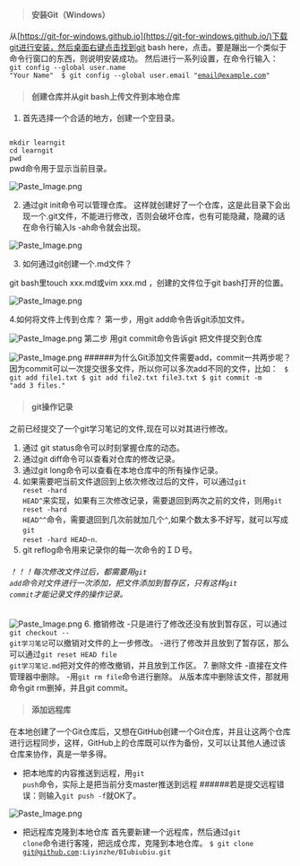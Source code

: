 > #### 安装Git（Windows）

从[https://git-for-windows.github.io](https://git-for-windows.github.io/)下载git进行安装，然后桌面右键点击找到git bash here，点击。要是蹦出一个类似于命令行窗口的东西，则说明安装成功。
然后进行一系列设置，在命令行输入：
<code> git config --global user.name "Your Name"
&nbsp;$ git config --global user.email "email@example.com"</code>

> #### 创建仓库并从git bash上传文件到本地仓库

1. 首先选择一个合适的地方，创建一个空目录。
<code> 
mkdir learngit
cd learngit
pwd
</code>
pwd命令用于显示当前目录。

![Paste_Image.png](http://upload-images.jianshu.io/upload_images/2567968-c8c61fc0c4054651.png?imageMogr2/auto-orient/strip%7CimageView2/2/w/1240)

2. 通过git init命令可以管理仓库。
这样就创建好了一个仓库，这是此目录下会出现一个.git文件，不能进行修改，否则会破坏仓库，也有可能隐藏，隐藏的话在命令行输入ls -ah命令就会出现。

![Paste_Image.png](http://upload-images.jianshu.io/upload_images/2567968-14653710abba8798.png?imageMogr2/auto-orient/strip%7CimageView2/2/w/1240)

3. 如何通过git创建一个.md文件？

git bash里touch xxx.md或vim xxx.md ，创建的文件位于git bash打开的位置。

![Paste_Image.png](http://upload-images.jianshu.io/upload_images/2567968-13a8742c853832fa.png?imageMogr2/auto-orient/strip%7CimageView2/2/w/1240)

4.如何将文件上传到仓库？
第一步，用git add命令告诉git添加文件。

![Paste_Image.png](http://upload-images.jianshu.io/upload_images/2567968-54df08e44fd6d7ff.png?imageMogr2/auto-orient/strip%7CimageView2/2/w/1240)
第二步 用git commit命令告诉git 把文件提交到仓库

![Paste_Image.png](http://upload-images.jianshu.io/upload_images/2567968-6e755fb4bc9b1cd2.png?imageMogr2/auto-orient/strip%7CimageView2/2/w/1240)
######为什么Git添加文件需要add，commit一共两步呢？因为commit可以一次提交很多文件，所以你可以多次add不同的文件，比如：
<code>
$ git add file1.txt
$ git add file2.txt file3.txt
$ git commit -m "add 3 files."
</code>

> #### git操作记录

之前已经提交了一个git学习笔记的文件,现在可以对其进行修改。
1. 通过 git status命令可以时刻掌握仓库的动态。
2. 通过git diff命令可以查看对仓库的修改记录。
3. 通过git long命令可以查看在本地仓库中的所有操作记录。
4. 如果需要吧当前文件退回到上依次修改过后的文件，可以通过<code>git reset -hard HEAD^</code>来实现，如果有三次修改记录，需要退回到两次之前的文件，则用<code>git reset -hard HEAD^^</code>命令，需要退回到几次前就加几个<code>^</code>,如果个数太多不好写，就可以写成<code>git reset -hard HEAD~n</code>.
5. git reflog命令用来记录你的每一次命令的ＩＤ号。
###### ！！！每次修改文件过后，都需要用<code>git add</code>命令对文件进行一次添加，把文件添加到暂存区，只有这样<code>git commit</code>才能记录文件的操作记录。
![Paste_Image.png](http://upload-images.jianshu.io/upload_images/2567968-ed97aad0f8984f46.png?imageMogr2/auto-orient/strip%7CimageView2/2/w/1240)
6. 撤销修改
-只是进行了修改还没有放到暂存区，可以通过<code>git checkout -- git学习笔记</code>可以撤销对文件的上一步修改。
-进行了修改并且放到了暂存区，那么可以通过<code>git reset HEAD file git学习笔记.md</code>把对文件的修改撤销，并且放到工作区。
7. 删除文件
-直接在文件管理器中删除。
-用<code>git rm file</code>命令进行删除。
从版本库中删除该文件，那就用命令git rm删掉，并且git commit。

> #### 添加远程库

在本地创建了一个Git仓库后，又想在GitHub创建一个Git仓库，并且让这两个仓库进行远程同步，这样，GitHub上的仓库既可以作为备份，又可以让其他人通过该仓库来协作，真是一举多得。
- 把本地库的内容推送到远程，用<code>git push</code>命令，实际上是把当前分支master推送到远程
######若是提交远程错误：则输入<code>git push -f</code>就OK了。

![Paste_Image.png](http://upload-images.jianshu.io/upload_images/2567968-e8f8821873fde525.png?imageMogr2/auto-orient/strip%7CimageView2/2/w/1240)

- 把远程库克隆到本地仓库
首先要新建一个远程库，然后通过<code>git clone</code>命令进行客隆，把远成仓库，克隆到本地仓库。
<code>$ git clone git@github.com:Liyinzhe/BIubiubiu.git</code>




